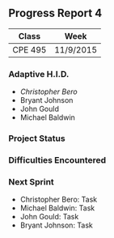 ## Progress Report 4

Class | Week
----- | ----
CPE 495 | 11/9/2015

### Adaptive H.I.D.

<!--- This is a comment
Make sure to use *asterisks* to create italics on the member of whoever created the report
-->

* *Christopher Bero*
* Bryant Johnson
* John Gould
* Michael Baldwin

### Project Status

<!---
Project Status is a review of what was accomplished last week and a descript of where we stand going into this sprint. A comparison between goals and actual accomplishments is a good idea.
-->


### Difficulties Encountered

<!---
Difficulties Encountered is required. Other teams report losing points if this is missing.
Put here any trouble we had while accomplishing work during the previous sprint/week.
-->



### Next Sprint

<!---
Next Sprint should be a list of tasks that each member is going to work towards for the upcomming week.
-->

* Christopher Bero: Task
* Michael Baldwin: Task
* John Gould: Task
* Bryant Johnson: Task



